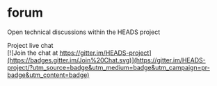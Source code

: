 # forum
Open technical discussions within the HEADS project

Project live chat  
[![Join the chat at https://gitter.im/HEADS-project](https://badges.gitter.im/Join%20Chat.svg)](https://gitter.im/HEADS-project/?utm_source=badge&utm_medium=badge&utm_campaign=pr-badge&utm_content=badge)
